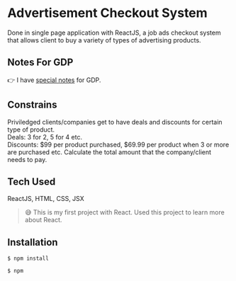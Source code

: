 # Advertisement Checkout System
Done in single page application with ReactJS, a job ads checkout system that allows client to buy a variety of types of advertising products.

## Notes For GDP
:point_right: I have [special notes](https://github.com/tzeweiwee/ads-checkout-react/blob/master/Notes%20For%20GDP.md) for GDP.

## Constrains 
Priviledged clients/companies get to have deals and discounts for certain type of product. <br>
Deals: 3 for 2, 5 for 4 etc. <br>
Discounts: $99 per product purchased, $69.99 per product when 3 or more are purchased etc.
Calculate the total amount that the company/client needs to pay.

## Tech Used
ReactJS, HTML, CSS, JSX <br>
> :sweat_smile: This is my first project with React. Used this project to learn more about React.

## Installation
```
$ npm install
```
```
$ npm